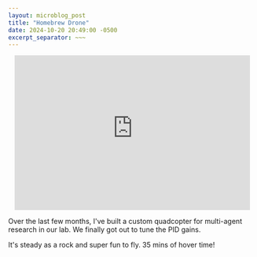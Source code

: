 ```yaml
---
layout: microblog_post
title: "Homebrew Drone"
date: 2024-10-20 20:49:00 -0500
excerpt_separator: ~~~
---
```



<div style="text-align: center;">
    <iframe width="560" height="315" src="https://www.youtube-nocookie.com/embed/YGckAX6zDfc?si=ccdd0BFb7kFcjEAs" title="YouTube video player" frameborder="0" allow="accelerometer; autoplay; clipboard-write; encrypted-media; gyroscope; picture-in-picture; web-share" referrerpolicy="strict-origin-when-cross-origin" allowfullscreen style="max-width:95%"></iframe>
</div>

Over the last few months, I've built a custom quadcopter for multi-agent research in our lab. We finally got out to tune the PID gains.

It's steady as a rock and super fun to fly. 35 mins of hover time!

<p style="display:none">~~~</p>